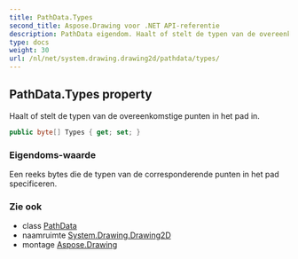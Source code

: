 ```yaml
---
title: PathData.Types
second_title: Aspose.Drawing voor .NET API-referentie
description: PathData eigendom. Haalt of stelt de typen van de overeenkomstige punten in het pad in.
type: docs
weight: 30
url: /nl/net/system.drawing.drawing2d/pathdata/types/
---
```

## PathData.Types property

Haalt of stelt de typen van de overeenkomstige punten in het pad in.

```csharp
public byte[] Types { get; set; }
```

### Eigendoms-waarde

Een reeks bytes die de typen van de corresponderende punten in het pad specificeren.

### Zie ook

* class [PathData](../)
* naamruimte [System.Drawing.Drawing2D](../../pathdata/)
* montage [Aspose.Drawing](../../../)



